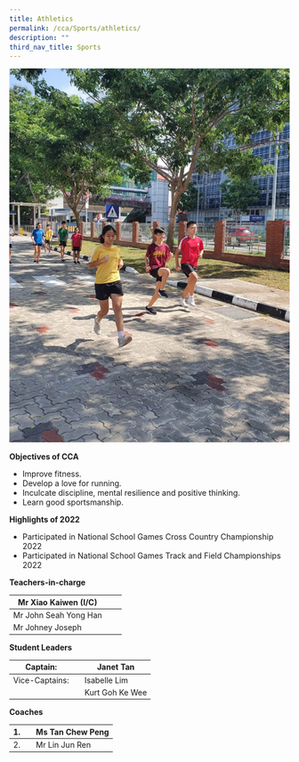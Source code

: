 ```yaml
---
title: Athletics
permalink: /cca/Sports/athletics/
description: ""
third_nav_title: Sports
---
```

![](/images/WhatsApp-Image-2020-08-10-4.jpeg)


**Objectives of CCA**

*   Improve fitness.
*   Develop a love for running.
*   Inculcate discipline, mental resilience and positive thinking.
*   Learn good sportsmanship.


**Highlights of 2022**

*   Participated in National School Games Cross Country Championship 2022
*   Participated in National School Games Track and Field Championships 2022  



**Teachers-in-charge**

| Mr Xiao Kaiwen (I/C) |  |  |
| -------- | -------- | -------- |
| Mr John Seah Yong Han     |      |      |
| Mr Johney Joseph    |      |     |



**Student Leaders**

| Captain:  |  | Janet Tan |
| -------- | -------- | -------- |
| Vice-Captains:    |     | Isabelle Lim    |
|     |     | Kurt Goh Ke Wee    |




**Coaches**

| 1. |  | Ms Tan Chew Peng |
| -------- | -------- | -------- |
| 2.    |      | Mr Lin Jun Ren     |
